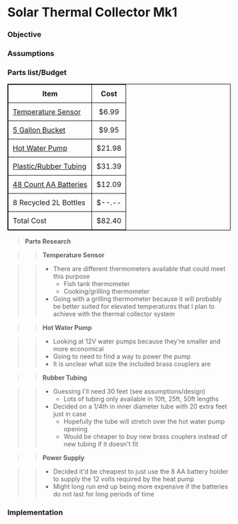 # Solar Thermal Collector Mk1

### Objective

### Assumptions

### Parts list/Budget

<style>
table, th, td {
    border: 1px solid black;
    border-collapse: collapse;
}
th, td {
    padding: 10px;
}
</style>
<div align="center">
<table>

  <tr>
  <th> Item </th>
  <th> Cost </th>		
  </tr>

  <tr>
  <td style="text-align:left"> <a href="http://www.amazon.com/Thermometers-Habor-Thermometer-Anti-Corrosion-Best/dp/B0198473E4/ref=sr_1_4?ie=UTF8&qid=1459874105&sr=8-4&keywords=water+thermometer" target="_blank">Temperature Sensor</a> </td>
  <td style="text-align:center"> $6.99 </td>		
  </tr>

  <tr>
  <td style="text-align:left"> <a href="http://www.amazon.com/Hydrofarm-HG5G-5-Gallon-Black-Bucket/dp/B000VBW17S/ref=sr_1_3?ie=UTF8&qid=1459874474&sr=8-3&keywords=5+gallon+bucket" target="_blank">5 Gallon Bucket</a> </td>
  <td style="text-align:center"> $9.95 </td>		
  </tr>

  <tr>
  <td style="text-align:left"> <a href="http://www.amazon.com/bayite-BYT-7A006-Solar-Water-Circulation/dp/B0196WL55G/ref=sr_1_1?ie=UTF8&qid=1459874765&sr=8-1&keywords=solar+hot+water+pump" target="_blank">Hot Water Pump</a> </td>
  <td style="text-align:center"> $21.98 </td>		
  </tr>

  <tr>
  <td style="text-align:left"> <a href="http://www.amazon.com/Feet-Black-Rubber-Latex-Tubing/dp/B004HEAFSW/ref=pd_sim_200_11?ie=UTF8&dpID=41APAj37U-L&dpSrc=sims&preST=_AC_UL160_SR160%2C160_&refRID=0AC37MJMZ416N3BQ34CK" target="_blank">Plastic/Rubber Tubing</a> </td>
  <td style="text-align:center"> $31.39 </td>		
  </tr>

  <tr>
  <td style="text-align:left"> <a href="http://www.amazon.com/AmazonBasics-Performance-Alkaline-Batteries-48-Pack/dp/B00MNV8E0C/ref=sr_1_1_a_it?ie=UTF8&qid=1460245484&sr=8-1&keywords=aa+batterys+amazon+48+pack" target="_blank">48 Count AA Batteries</a> </td>
  <td style="text-align:center"> $12.09 </td>		
  </tr>

  <tr>
  <td style="text-align:left"> 8 Recycled 2L Bottles </td>
  <td style="text-align:center"> $--.-- </td>		
  </tr>

  <tr>
  <td style="text-align:left"> Total Cost </td>
  <td style="text-align:center"> $82.40 </td>		
  </tr>

</table>
</div>

> __Parts Research__

>> __Temperature Sensor__

>> - There are different thermometers available that could meet this purpose
>>      - Fish tank thermometer
>>      - Cooking/grilling thermometer
>> - Going with a grilling thermometer because it will probably be better
     suited for elevated temperatures that I plan to achieve with the thermal
     collector system

>> __Hot Water Pump__

>> - Looking at 12V water pumps because they're smaller and more economical
>> - Going to need to find a way to power the pump
>> - It is unclear what size the included brass couplers are

>> __Rubber Tubing__

>> - Guessing I'll need 30 feet (see assumptions/design)
>>      - Lots of tubing only available in 10ft, 25ft, 50ft lengths
>> - Decided on a 1/4th in inner diameter tube with 20 extra feet just in case
>>      - Hopefully the tube will stretch over the hot water pump opening
>>      - Would be cheaper to buy new brass couplers instead of new tubing if
          it doesn't fit

>> __Power Supply__

>> - Decided it'd be cheapest to just use the 8 AA battery holder to supply the
     12 volts required by the heat pump
>> - Might long run end up being more expensive if the batteries do not last
     for long periods of time

### Implementation
